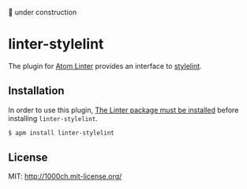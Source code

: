 :construction: under construction

# linter-stylelint

The plugin for [Atom Linter](https://github.com/AtomLinter/atom-linter) provides an interface to [stylelint](https://github.com/stylelint/stylelint).

## Installation

In order to use this plugin, [The Linter package must be installed](https://github.com/atom-community/linter#how-to--installation) before installing `linter-stylelint`.

```sh
$ apm install linter-stylelint
```

## License

MIT: http://1000ch.mit-license.org/
